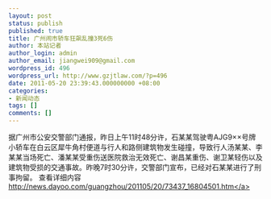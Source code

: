 ```yaml
---
layout: post
status: publish
published: true
title: 广州闹市轿车狂飙乱撞3死6伤
author: 本站记者
author_login: admin
author_email: jiangwei909@gmail.com
wordpress_id: 496
wordpress_url: http://www.gzjtlaw.com/?p=496
date: 2011-05-20 23:39:43.000000000 +08:00
categories:
- 新闻动态
tags: []
comments: []
---
```

据广州市公安交警部门通报，昨日上午11时48分许，石某某驾驶粤AJG9&times;&times;号牌小轿车在白云区犀牛角村便道与行人和路侧建筑物发生碰撞，导致行人汤某某、李某某当场死亡、潘某某受重伤送医院救治无效死亡、谢昌某重伤、谢卫某轻伤以及建筑物受损的交通事故。昨晚7时30分许，交警部门宣布，已经对石某某进行了刑事拘留。
查看详细内容 <a href="http:&#47;&#47;news.dayoo.com&#47;guangzhou&#47;201105&#47;20&#47;73437_16804501.htm">http:&#47;&#47;news.dayoo.com&#47;guangzhou&#47;201105&#47;20&#47;73437_16804501.htm<&#47;a>
